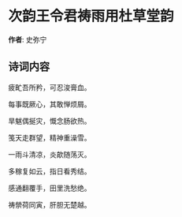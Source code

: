 # 次韵王令君祷雨用杜草堂韵

**作者**: 史弥宁

## 诗词内容

疲甿吾所矜，可忍浚膏血。

每事既厥心，其敢惮烦屑。

旱魃偶挻灾，慨念肠欲热。

笺天走群望，精神重澡雪。

一雨斗清凉，炎歊随荡灭。

多稼复如云，指日看秀结。

感通翻覆手，田里洗愁绝。

祷禜荷同寅，肝胆无楚越。

